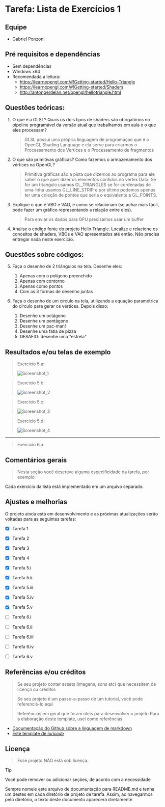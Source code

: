 # Tarefa: Lista de Exercícios 1

## Equipe
- Gabriel Ponzoni

## Pré requisitos e dependências

- Sem dependências
- Windows x64
- Recomendada a leitura: 
  - https://learnopengl.com/#!Getting-started/Hello-Triangle
  - https://learnopengl.com/#!Getting-started/Shaders
  - http://antongerdelan.net/opengl/hellotriangle.html

## Questões teóricas:

1. O que é a GLSL? Quais os dois tipos de shaders são obrigatórios no pipeline programável da versão atual que trabalhamos em aula e o que eles processam?  
    >GLSL possui uma própria linguagem de programaçao que é a OpenGL Shading Language e ela serve para criarmos o Processamento dos Vertices e o Processamento de fragmentos 
2. O que são primitivas gráficas? Como fazemos o armazenamento dos vértices na OpenGL? 
    >Primitiva gráficas são a pista que dizemos ao programa para ele saber o que quer dizer os elementos contidos no vértex Data. Se for um triangulo usamos GL_TRIANGLES se for cordenadas de uma linha usamos GL_LINE_STRIP e por último podemos apenas ter uma coleção de pontos que seria o equivalente a GL_POINTS.
3. Explique o que é VBO e VAO, e como se relacionam (se achar mais fácil, pode fazer um gráfico representando a relação entre eles).  
    >Para enviar os dados para GPU precisamos usar um buffer 
4. Analise o código fonte do projeto Hello Triangle. Localize e relacione os conceitos de 
shaders, VBOs e VAO apresentados até então. Não precisa entregar nada neste exercício. 

## Questões sobre códigos:
5. Faça o desenho de 2 triângulos na tela. Desenhe eles:
   1. Apenas com o polígono preenchido 
   2. Apenas com contorno 
   3. Apenas como pontos
   4. Com as 3 formas de desenho juntas

6. Faça o desenho de um círculo na tela, utilizando a equação paramétrica do círculo para gerar os vértices. Depois disso: 
   1. Desenhe um octágono
   2. Desenhe um pentágono
   3. Desenhe um pac-man!
   4. Desenhe uma fatia de pizza
   5. DESAFIO: desenhe uma “estrela”

## Resultados e/ou telas de exemplo

> Exercicio 5.a:
> 
> ![Screenshot_1](https://github.com/user-attachments/assets/a915c998-219d-4ce5-b479-c9bd073b29d8)
> 

> Exercicio 5.b:
> 
> ![Screenshot_2](https://github.com/user-attachments/assets/ac92a628-1db8-4a68-ba42-d0b90e9d537c)
>

> Exercicio 5.c:
> 
> ![Screenshot_3](https://github.com/user-attachments/assets/1ea245c4-4ac5-470a-af1f-246f7c9af504)
>

> Exercicio 5.d:
> 
> ![Screenshot_4](https://github.com/user-attachments/assets/e56d8c08-6c49-476e-8372-c18f3f29f69e)
>
---

> Exercicio 6.a:
> 
> 
>
## Comentários gerais

> Nesta seção você descreve alguma especificidade da tarefa, por exemplo:

Cada exercício da lista está implementado em um arquivo separado.

## Ajustes e melhorias

O projeto ainda está em desenvolvimento e as próximas atualizações serão voltadas para as seguintes tarefas:

- [x] Tarefa 1
- [x] Tarefa 2
- [x] Tarefa 3
- [x] Tarefa 4
- [x] Tarefa 5.i
- [x] Tarefa 5.ii
- [x] Tarefa 5.iii
- [x] Tarefa 5.iv
- [x] Tarefa 5.v
- [ ] Tarefa 6.i
- [ ] Tarefa 6.ii
- [ ] Tarefa 6.iii
- [ ] Tarefa 6.iv
- [ ] Tarefa 6.v


## Referências e/ou créditos
> Se seu projeto conter assets (imagens, sons etc) que necessitem de licença ou créditos
>
> Se seu projeto é um passo-a-passo de um tutorial, você pode referenciá-lo aqui
>
> Referências em geral que foram úteis para desenvolver o projeto
Para a elaboração deste template, usei como referências
 - [Documentação do Github sobre a linguagem de markdown](https://docs.github.com/en/get-started/writing-on-github/getting-started-with-writing-and-formatting-on-github/basic-writing-and-formatting-syntax)
 - [Este template de _iuricode_](https://github.com/iuricode/readme-template/blob/main/repositorio/exemplo-01.md)


## Licença

> Esse projeto NÃO está sob licença. 

> [!TIP]
> Você pode remover ou adicionar seções, de acordo com a necessidade
> 
> Sempre nomeie este arquivo de documentação para README.md e tenha um destes em cada diretório de projeto de tarefa. Assim, ao navegarmos pelo diretório, o texto deste documento aparecerá diretamente.
